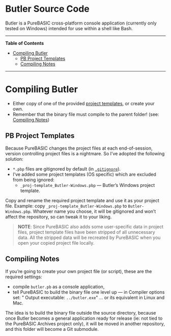 Butler Source Code
==================

Butler is a PureBASIC cross-platform console application (currently only tested on Windows) intended for use within a shell like Bash.

------------------------------------------------------------------------

**Table of Contents**

<!-- #toc -->
-   [Compiling Butler](#compiling-butler)
    -   [PB Project Templates](#pb-project-templates)
    -   [Compiling Notes](#compiling-notes)

<!-- /toc -->

------------------------------------------------------------------------

Compiling Butler
================

-   Either copy of one of the provided [project templates](#pb-project-templates), or create your own.
-   Remember that the binary file must compile to the parent folder! (see: [Compiling Notes](#compiling-notes))

PB Project Templates
--------------------

Because PureBASIC changes the project files at each end-of-session, version controlling project files is a nightmare. So I’ve adopted the following solution:

-   `*.pbp` files are gitignored by default (in [`.gitignore`](./.gitignore)).
-   I’ve added some project templates (OS specific) which are excluded from being ignored:
    -   `_proj-template_Butler-Windows.pbp` — Butler’s Windows project template.

Copy and rename the required project template and use it as your project file. Example: copy `_proj-template_Butler-Windows.pbp` to `Butler-Windows.pbp`. Whatever name you choose, it will be gitignored and won’t affect the repository, so can tweak it to your liking.

> **NOTE**: Since PureBASIC also adds some user-specific data in project files, project template files have been stripped of all unnecessary data. All the stripped data will be recreated by PureBASIC when you open your copied project file locally.

Compiling Notes
---------------

If you’re going to create your own project file (or script), these are the required settings:

-   compile `butler.pb` as a console application,
-   tell PureBASIC to build the binary file one level up — in Compiler options set: " Output executable: `../butler.exe`" … or its equivalent in Linux and Mac.

The idea is to build the binary file outside the source directory, because once Butler becomes a general application ready for release (ie: not tied to the PureBASIC Archives project only), it will be moved in another repository, and this folder will become a Git submodule.
